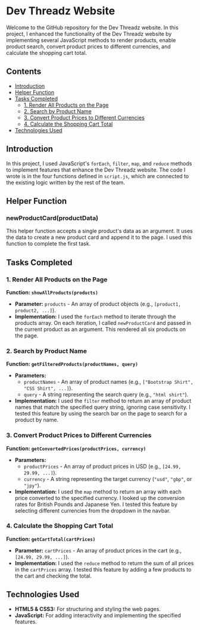 # Dev Threadz Website

Welcome to the GitHub repository for the Dev Threadz website. In this project, I enhanced the functionality of the Dev Threadz website by implementing several JavaScript methods to render products, enable product search, convert product prices to different currencies, and calculate the shopping cart total.

## Contents

- [Introduction](#introduction)
- [Helper Function](#helper-function)
- [Tasks Completed](#tasks-completed)
  - [1. Render All Products on the Page](#1-render-all-products-on-the-page)
  - [2. Search by Product Name](#2-search-by-product-name)
  - [3. Convert Product Prices to Different Currencies](#3-convert-product-prices-to-different-currencies)
  - [4. Calculate the Shopping Cart Total](#4-calculate-the-shopping-cart-total)
- [Technologies Used](#technologies-used)

## Introduction

In this project, I used JavaScript's `forEach`, `filter`, `map`, and `reduce` methods to implement features that enhance the Dev Threadz website. The code I wrote is in the four functions defined in `script.js`, which are connected to the existing logic written by the rest of the team.

## Helper Function

### newProductCard(productData)

This helper function accepts a single product's data as an argument. It uses the data to create a new product card and append it to the page. I used this function to complete the first task.

## Tasks Completed

### 1. Render All Products on the Page

**Function: `showAllProducts(products)`**

- **Parameter:** `products` - An array of product objects (e.g., `[product1, product2, ...]`).
- **Implementation:** I used the `forEach` method to iterate through the products array. On each iteration, I called `newProductCard` and passed in the current product as an argument. This rendered all six products on the page.

### 2. Search by Product Name

**Function: `getFilteredProducts(productNames, query)`**

- **Parameters:**
  - `productNames` - An array of product names (e.g., `["Bootstrap Shirt", "CSS Shirt", ...]`).
  - `query` - A string representing the search query (e.g., `"html shirt"`).
- **Implementation:** I used the `filter` method to return an array of product names that match the specified query string, ignoring case sensitivity. I tested this feature by using the search bar on the page to search for a product by name.

### 3. Convert Product Prices to Different Currencies

**Function: `getConvertedPrices(productPrices, currency)`**

- **Parameters:**
  - `productPrices` - An array of product prices in USD (e.g., `[24.99, 29.99, ...]`).
  - `currency` - A string representing the target currency (`"usd"`, `"gbp"`, or `"jpy"`).
- **Implementation:** I used the `map` method to return an array with each price converted to the specified currency. I looked up the conversion rates for British Pounds and Japanese Yen. I tested this feature by selecting different currencies from the dropdown in the navbar.

### 4. Calculate the Shopping Cart Total

**Function: `getCartTotal(cartPrices)`**

- **Parameter:** `cartPrices` - An array of product prices in the cart (e.g., `[24.99, 29.99, ...]`).
- **Implementation:** I used the `reduce` method to return the sum of all prices in the `cartPrices` array. I tested this feature by adding a few products to the cart and checking the total.

## Technologies Used

- **HTML5 & CSS3:** For structuring and styling the web pages.
- **JavaScript:** For adding interactivity and implementing the specified features.

